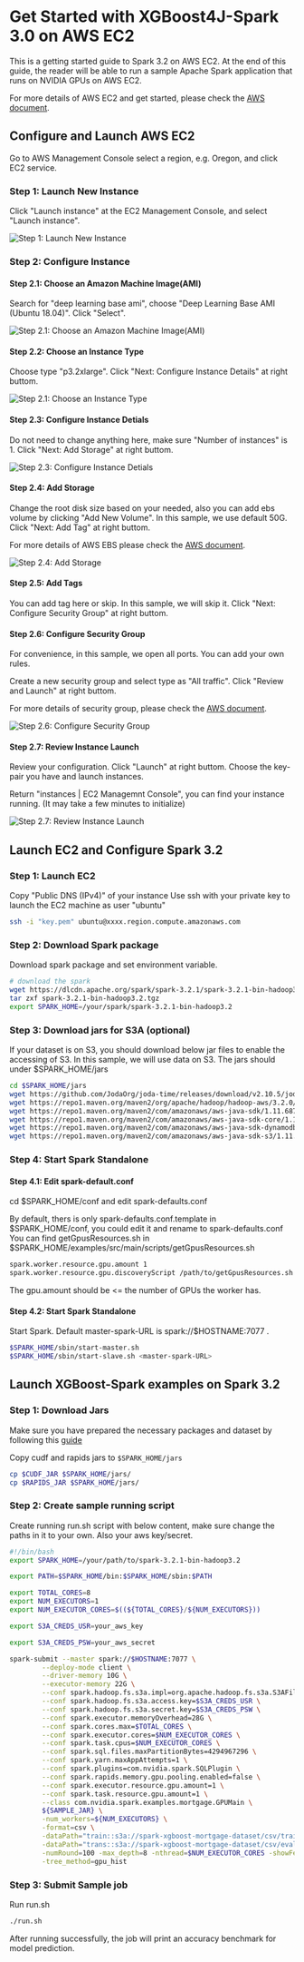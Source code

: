 # Get Started with XGBoost4J-Spark 3.0 on AWS EC2

This is a getting started guide to Spark 3.2 on AWS EC2. At the end of this guide, the reader will be able to run a sample Apache Spark application that runs on NVIDIA GPUs on AWS EC2.

For more details of AWS EC2 and get started, please check the [AWS document](https://aws.amazon.com/ec2/getting-started/).

## Configure and Launch AWS EC2

Go to AWS Management Console select a region, e.g. Oregon, and click EC2 service.

### Step 1:  Launch New Instance

Click "Launch instance" at the EC2 Management Console, and select "Launch instance".

![Step 1:  Launch New Instance](pics/ec2_step1.png)

### Step 2:  Configure Instance

#### Step 2.1: Choose an Amazon Machine Image(AMI)

Search for "deep learning base ami", choose "Deep Learning Base AMI (Ubuntu 18.04)". Click "Select".

![Step 2.1: Choose an Amazon Machine Image(AMI)](pics/ec2_step2-1.png)

#### Step 2.2: Choose an Instance Type

Choose type "p3.2xlarge". Click "Next: Configure Instance Details" at right buttom.

![Step 2.1: Choose an Instance Type](pics/ec2_step2-2.png)

#### Step 2.3: Configure Instance Detials

Do not need to change anything here, make sure "Number of instances" is 1. Click "Next: Add Storage" at right buttom.

![Step 2.3: Configure Instance Detials](pics/ec2_step2-3.png)

#### Step 2.4: Add Storage

Change the root disk size based on your needed, also you can add ebs volume by clicking "Add New Volume". In this sample, we use default 50G. Click "Next: Add Tag" at right buttom.

For more details of AWS EBS please check the [AWS document](https://docs.aws.amazon.com/AWSEC2/latest/UserGuide/AmazonEBS.html).

![Step 2.4: Add Storage](pics/ec2_step2-4.png)

#### Step 2.5: Add Tags

You can add tag here or skip. In this sample, we will skip it. Click "Next: Configure Security Group" at right buttom.

#### Step 2.6: Configure Security Group

For convenience, in this sample, we open all ports. You can add your own rules.

Create a new security group and select type as "All traffic". Click "Review and Launch" at right buttom.

For more details of security group, please check the [AWS document](https://docs.aws.amazon.com/AWSEC2/latest/UserGuide/ec2-security-groups.html).

![Step 2.6: Configure Security Group](pics/ec2_step2-6.png)

#### Step 2.7: Review Instance Launch

Review your configuration. Click "Launch" at right buttom. Choose the key-pair you have and launch instances.

Return "instances | EC2 Managemnt Console", you can find your instance running. (It may take a few minutes to initialize)

![Step 2.7: Review Instance Launch](pics/ec2_step2-7.png)

## Launch EC2 and Configure Spark 3.2

### Step 1:  Launch EC2

Copy "Public DNS (IPv4)" of your instance 
Use ssh with your private key to launch the EC2 machine as user "ubuntu"

``` bash
ssh -i "key.pem" ubuntu@xxxx.region.compute.amazonaws.com
```

### Step 2: Download Spark package

Download spark package and set environment variable.

``` bash
# download the spark
wget https://dlcdn.apache.org/spark/spark-3.2.1/spark-3.2.1-bin-hadoop3.2.tgz
tar zxf spark-3.2.1-bin-hadoop3.2.tgz
export SPARK_HOME=/your/spark/spark-3.2.1-bin-hadoop3.2
```

### Step 3: Download jars for S3A (optional)

If your dataset is on S3, you should download below jar files to enable the accessing of S3. In this sample, we will use data on S3.
The jars should under $SPARK_HOME/jars

``` bash
cd $SPARK_HOME/jars
wget https://github.com/JodaOrg/joda-time/releases/download/v2.10.5/joda-time-2.10.5.jar
wget https://repo1.maven.org/maven2/org/apache/hadoop/hadoop-aws/3.2.0/hadoop-aws-3.2.0.jar
wget https://repo1.maven.org/maven2/com/amazonaws/aws-java-sdk/1.11.687/aws-java-sdk-1.11.687.jar
wget https://repo1.maven.org/maven2/com/amazonaws/aws-java-sdk-core/1.11.687/aws-java-sdk-core-1.11.687.jar
wget https://repo1.maven.org/maven2/com/amazonaws/aws-java-sdk-dynamodb/1.11.687/aws-java-sdk-dynamodb-1.11.687.jar
wget https://repo1.maven.org/maven2/com/amazonaws/aws-java-sdk-s3/1.11.687/aws-java-sdk-s3-1.11.687.jar
```

### Step 4: Start Spark Standalone

#### Step 4.1: Edit spark-default.conf

cd $SPARK_HOME/conf and edit spark-defaults.conf

By default, thers is only spark-defaults.conf.template in $SPARK_HOME/conf, you could edit it and rename to spark-defaults.conf
You can find getGpusResources.sh in $SPARK_HOME/examples/src/main/scripts/getGpusResources.sh

``` bash
spark.worker.resource.gpu.amount 1
spark.worker.resource.gpu.discoveryScript /path/to/getGpusResources.sh
```

The gpu.amount should be <= the number of GPUs the worker has.

#### Step 4.2: Start Spark Standalone

Start Spark. Default master-spark-URL is spark://$HOSTNAME:7077 . 

``` bash
$SPARK_HOME/sbin/start-master.sh
$SPARK_HOME/sbin/start-slave.sh <master-spark-URL>
```

## Launch XGBoost-Spark examples on Spark 3.2

### Step 1: Download Jars

Make sure you have prepared the necessary packages and dataset by following this [guide](/docs/get-started/xgboost-examples/prepare-package-data/preparation-scala.md)

Copy cudf and rapids jars to `$SPARK_HOME/jars`

``` bash
cp $CUDF_JAR $SPARK_HOME/jars/
cp $RAPIDS_JAR $SPARK_HOME/jars/
```

### Step 2: Create sample running script

Create running run.sh script with below content, make sure change the paths in it to your own. Also your aws key/secret.

``` bash
#!/bin/bash
export SPARK_HOME=/your/path/to/spark-3.2.1-bin-hadoop3.2

export PATH=$SPARK_HOME/bin:$SPARK_HOME/sbin:$PATH

export TOTAL_CORES=8
export NUM_EXECUTORS=1
export NUM_EXECUTOR_CORES=$((${TOTAL_CORES}/${NUM_EXECUTORS}))

export S3A_CREDS_USR=your_aws_key

export S3A_CREDS_PSW=your_aws_secret

spark-submit --master spark://$HOSTNAME:7077 \
        --deploy-mode client \
        --driver-memory 10G \
        --executor-memory 22G \
        --conf spark.hadoop.fs.s3a.impl=org.apache.hadoop.fs.s3a.S3AFileSystem \
        --conf spark.hadoop.fs.s3a.access.key=$S3A_CREDS_USR \
        --conf spark.hadoop.fs.s3a.secret.key=$S3A_CREDS_PSW \
        --conf spark.executor.memoryOverhead=28G \
        --conf spark.cores.max=$TOTAL_CORES \
        --conf spark.executor.cores=$NUM_EXECUTOR_CORES \
        --conf spark.task.cpus=$NUM_EXECUTOR_CORES \
        --conf spark.sql.files.maxPartitionBytes=4294967296 \
        --conf spark.yarn.maxAppAttempts=1 \
        --conf spark.plugins=com.nvidia.spark.SQLPlugin \
        --conf spark.rapids.memory.gpu.pooling.enabled=false \
        --conf spark.executor.resource.gpu.amount=1 \
        --conf spark.task.resource.gpu.amount=1 \
        --class com.nvidia.spark.examples.mortgage.GPUMain \
        ${SAMPLE_JAR} \
        -num_workers=${NUM_EXECUTORS} \
        -format=csv \
        -dataPath="train::s3a://spark-xgboost-mortgage-dataset/csv/train/2000Q1" \
        -dataPath="trans::s3a://spark-xgboost-mortgage-dataset/csv/eval/2000Q1" \
        -numRound=100 -max_depth=8 -nthread=$NUM_EXECUTOR_CORES -showFeatures=0 \
        -tree_method=gpu_hist
```

### Step 3: Submit Sample job

Run run.sh

``` bash
./run.sh
```

After running successfully, the job will print an accuracy benchmark for model prediction.  
